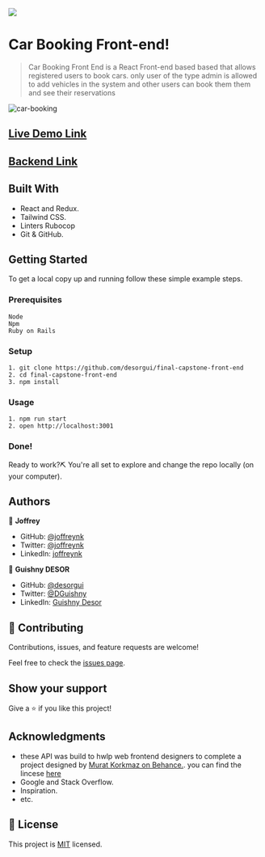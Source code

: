 ![](https://img.shields.io/badge/Microverse-blueviolet)

# Car Booking Front-end!


> Car Booking Front End is a React Front-end based based that allows registered users to book cars. only user of the type admin is allowed to add vehicles in  the system and other users can book them them and see their reservations

![car-booking](https://user-images.githubusercontent.com/60197357/207634682-592a3c5f-95ac-4c61-8a25-e3cbd66f38eb.png)


## [Live Demo Link](https://desorgui-car-boooking.netlify.app/)

## [Backend Link](https://github.com/desorgui/car-booking-backend)


## Built With

- React and Redux.
- Tailwind CSS.
- Linters Rubocop
- Git & GitHub.

## Getting Started

To get a local copy up and running follow these simple example steps.

### Prerequisites

    Node
    Npm
    Ruby on Rails
    

### Setup

    1. git clone https://github.com/desorgui/final-capstone-front-end
    2. cd final-capstone-front-end
    3. npm install

### Usage

    1. npm run start
    2. open http://localhost:3001
    

### Done!

Ready to work?⛏️ You're all set to explore and change the repo locally (on your computer).

## Authors

👤 **Joffrey**

- GitHub: [@joffreynk](https://github.com/joffreynk)
- Twitter: [@joffreynk](https://twitter.com/joffreynk)
- LinkedIn: [joffreynk](https://linkedin.com/in/joffreynk)

👤 **Guishny DESOR**

- GitHub: [@desorgui](https://github.com/desorgui)
- Twitter: [@DGuishny](https://twitter.com/DGuishny)
- LinkedIn: [Guishny Desor](https://www.linkedin.com/in/desorguishny)

## 🤝 Contributing

Contributions, issues, and feature requests are welcome!

Feel free to check the [issues page](../../issues/).

## Show your support

Give a ⭐️ if you like this project!

## Acknowledgments

- these API was build to hwlp web frontend designers to complete a project designed by  [Murat Korkmaz on Behance.](https://www.behance.net/muratk). you can find the lincese [here](https://creativecommons.org/licenses/by-nc/4.0/)
- Google and Stack Overflow.
- Inspiration.
- etc.

## 📝 License

This project is [MIT](./MIT.md) licensed.
